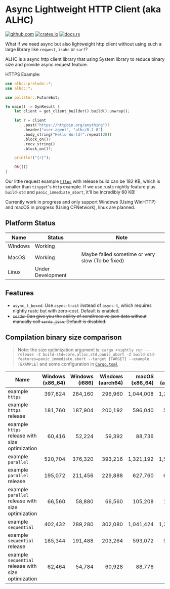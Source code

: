 # Async Lightweight HTTP Client (aka ALHC)

[<img alt="github.com" src="https://img.shields.io/github/stars/Steve-xmh/alhc.svg?label=Github&logo=github">](https://github.com/Steve-xmh/alhc)
[<img alt="crates.io" src="https://img.shields.io/crates/v/alhc.svg?logo=rust">](https://crates.io/crates/alhc)
[<img alt="docs.rs" src="https://img.shields.io/badge/docs.rs-alhc?logo=docs.rs">](https://docs.rs/alhc)

What if we need async but also lightweight http client without using such a large library like `reqwest`, `isahc` or `surf`?

ALHC is a async http client library that using System library to reduce binary size and provide async request feature.

HTTPS Example:

```rust
use alhc::prelude::*;
use alhc::*;

use pollster::FutureExt;

fn main() -> DynResult {
    let client = get_client_builder().build().unwrap();

    let r = client
        .post("https://httpbin.org/anything")?
        .header("user-agent", "alhc/0.2.0")
        .body_string("Hello World!".repeat(20))
        .block_on()?
        .recv_string()
        .block_on()?;

    println!("{r}");

    Ok(())
}
```

Our little request example [`https`](./examples/https.rs) with release build can be 182 KB, which is smaller than `tinyget`'s `http` example. If we use rustc nightly feature plus `build-std` and `panic_immediate_abort`, it'll be incredibly 60 KB!

Currently work in progress and only support Windows (Using WinHTTP) and macOS in progress (Using CFNetwork), linux are planned.

## Platform Status

| Name    | Status            | Note                                             |
| ------- | ----------------- | ------------------------------------------------ |
| Windows | Working           |                                                  |
| MacOS   | Working           | Maybe failed sometime or very slow (To be fixed) |
| Linux   | Under Development |                                                  |

## Features

- `async_t_boxed`: Use `async-trait` instead of `async-t`, which requires nightly rustc but with zero-cost. Default is enabled.
- ~~`serde`: Can give you the ability of send/receive json data without manually call `serde_json`. Default is disabled.~~

## Compilation binary size comparison

> Note: the size optimization argument is: `cargo +nightly run --release -Z build-std=core,alloc,std,panic_abort -Z build-std-features=panic_immediate_abort --target [TARGET] --example [EXAMPLE]` and some configuration in [`Cargo.toml`](./Cargo.toml)

| Name                                                | Windows (x86_64) | Windows (i686) | Windows (aarch64) | macOS (x86_64) | macOS (aarch64) | Linux (x86_64) |
| --------------------------------------------------- | ---------------: | -------------: | ----------------: | -------------: | --------------: | -------------: |
| example `https`                                     |          397,824 |        284,160 |           296,960 |      1,044,008 |       1,250,051 |            WIP |
| example `https` release                             |          181,760 |        187,904 |           200,192 |        596,040 |         570,515 |              / |
| example `https` release with size optimization      |           60,416 |         52,224 |            59,392 |         88,736 |          89,048 |              / |
| example `parallel`                                  |          520,704 |        376,320 |           393,216 |      1,321,192 |       1,573,398 |              / |
| example `parallel` release                          |          195,072 |        211,456 |           229,888 |        627,760 |         619,702 |              / |
| example `parallel` release with size optimization   |           66,560 |         58,880 |            66,560 |        105,208 |         105,784 |              / |
| example `sequential`                                |          402,432 |        289,280 |           302,080 |      1,041,424 |       1,244,408 |              / |
| example `sequential` release                        |          185,344 |        191,488 |           203,264 |        593,072 |         566,888 |              / |
| example `sequential` release with size optimization |           62,464 |         54,784 |            60,928 |         88,776 |          89,224 |              / |
